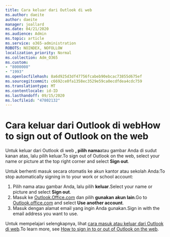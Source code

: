```yaml
---
title: Cara keluar dari Outlook di web
ms.author: daeite
author: daeite
manager: joallard
ms.date: 04/21/2020
ms.audience: Admin
ms.topic: article
ms.service: o365-administration
ROBOTS: NOINDEX, NOFOLLOW
localization_priority: Normal
ms.collection: Adm_O365
ms.custom:
- "8000008"
- "1993"
ms.openlocfilehash: 8a6d925d3df47756fcabeb90ebcac73855d675ef
ms.sourcegitcommit: c6692ce0fa1358ec3529e59ca0ecdfdea4cdc759
ms.translationtype: MT
ms.contentlocale: id-ID
ms.lasthandoff: 09/15/2020
ms.locfileid: "47802132"
---
```

# <a name="how-to-sign-out-of-outlook-on-the-web"></a><span data-ttu-id="56564-102">Cara keluar dari Outlook di web</span><span class="sxs-lookup"><span data-stu-id="56564-102">How to sign out of Outlook on the web</span></span>

<span data-ttu-id="56564-103">Untuk keluar dari Outlook di web **, pilih nama**atau gambar Anda di sudut kanan atas, lalu pilih keluar.</span><span class="sxs-lookup"><span data-stu-id="56564-103">To sign out of Outlook on the web, select your name or picture at the top right corner and select **Sign out**.</span></span>

<span data-ttu-id="56564-104">Untuk berhenti masuk secara otomatis ke akun kantor atau sekolah Anda:</span><span class="sxs-lookup"><span data-stu-id="56564-104">To stop automatically signing in to your work or school account:</span></span>

1. <span data-ttu-id="56564-105">Pilih nama atau gambar Anda, lalu pilih **keluar**.</span><span class="sxs-lookup"><span data-stu-id="56564-105">Select your name or picture and select **Sign out**.</span></span>
1. <span data-ttu-id="56564-106">Masuk ke [Outlook.Office.com](https://outlook.office.com/) dan pilih **gunakan akun lain**.</span><span class="sxs-lookup"><span data-stu-id="56564-106">Go to [Outlook.office.com](https://outlook.office.com/) and select **Use another account**.</span></span>
1. <span data-ttu-id="56564-107">Masuk dengan alamat email yang ingin Anda gunakan.</span><span class="sxs-lookup"><span data-stu-id="56564-107">Sign in with the email address you want to use.</span></span>

<span data-ttu-id="56564-108">Untuk mempelajari selengkapnya, lihat [cara masuk atau keluar dari Outlook di web](https://support.office.com/article/763fab4d-0138-4814-b450-37fc286bcb79).</span><span class="sxs-lookup"><span data-stu-id="56564-108">To learn more, see [How to sign in to or out of Outlook on the web](https://support.office.com/article/763fab4d-0138-4814-b450-37fc286bcb79).</span></span>